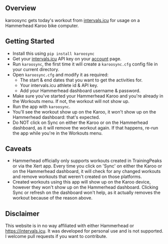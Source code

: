 ## Overview

karoosync gets today's workout from [intervals.icu](https://intervals.icu) for usage on a Hammerhead Karoo bike computer.

## Getting Started
- Install this using `pip install karoosync`
- Get your [intervals.icu](https://intervals.icu) API key on your [account](https://intervals.icu/settings) page.
- Run `karoosync`, the first time it will create a `karoosync.cfg` config file in your current directory.
- Open `karoosync.cfg` and modify it as required:
    - The start & end dates that you want to get the activities for.
    - Your intervals.icu athlete id & API key.
    - Add your Hammerhead dashboard username & password.
- Make sure you've started your Hammerhead Karoo and you're already in the Workouts menu. If not, the workout will not show up.
- Run the app with `karoosync`.
- You'll see the workout show up on the Karoo, it won't show up on the Hammerhead dashboard: that's expected. 
- Do NOT click on Sync on either the Karoo or on the Hammerhead dashboard, as it will remove the workout again. If that happens, re-run the app while you're in the Workouts menu.

## Caveats
- Hammerhead officially only supports workouts created in TrainingPeaks or via the Xert app. Every time you click on 'Sync' on either the Karoo or on the Hammerhead dashboard, it will check for any changed workouts and remove workouts that weren't created on those platforms.
- Created workouts using this app will show up on the Karoo device, however they won't show up on the Hammerhead dashboard. Clicking Sync or refresh on the dashboard won't help, as it actually removes the workout because of the reason above.

## Disclaimer
This website is in no way affiliated with either Hammerhead or https://intervals.icu. It was developed for personal use and is not supported. I welcome pull requests if you want to contribute.
